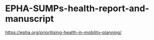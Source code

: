 # EPHA-SUMPs-health-report-and-manuscript
https://epha.org/prioritising-health-in-mobility-planning/
